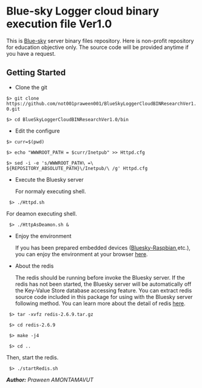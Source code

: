 Blue-sky Logger cloud binary execution file Ver1.0
===================================================
This is [Blue-sky](http://www.bluesky-cps.org) server binary files repository. Here is non-profit repository for education objective only. The source code will be provided anytime if you have a request.

Getting Started
---------------
- Clone the git

 ```$> git clone https://github.com/not001praween001/BlueSkyLoggerCloudBINResearchVer1.0.git```

 ```$> cd BlueSkyLoggerCloudBINResearchVer1.0/bin```
 
- Edit the configure

 ```$> curr=$(pwd)```

 ```$> echo "WWWROOT_PATH = $curr/Inetpub" >> Httpd.cfg```
 
 ```$> sed -i -e 's/WWWROOT_PATH\ =\ ${REPOSITORY_ABSOLUTE_PATH}\/Inetpub/\ /g' Httpd.cfg```
  
- Execute the Bluesky server

  For normaly executing shell.
	
```	$> ./Httpd.sh```

  For deamon executing shell.
	
```	$> ./HttpAsDeamon.sh &```
	
- Enjoy the environment

  If you has been prepared embedded devices ([Bluesky-Raspbian](https://github.com/not001praween001/Raspberry-Pi-CPS-SN-trial),etc.), you can enjoy the environment at your browser [here](http://127.0.0.1:8189).

- About the redis

  The redis should be running before invoke the Bluesky server. If the redis has not been started, the Bluesky server will be automatically off the Key-Value Store database accessing feature. You can extract redis source code included in this package for using with the Bluesky server following method. You can learn more about the detail of redis [here](http://redis.io/). 

```	$> tar -xvfz redis-2.6.9.tar.gz```
	
```	$> cd redis-2.6.9```
	
```	$> make -j4```
	
```	$> cd ..```

  Then, start the redis.
	
```	$> ./startRedis.sh```

***Author:*** *Praween AMONTAMAVUT*
